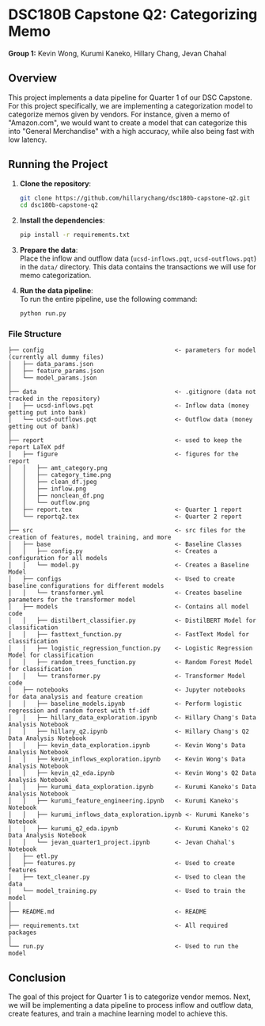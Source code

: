 # DSC180B Capstone Q2: Categorizing Memo

**Group 1:** Kevin Wong, Kurumi Kaneko, Hillary Chang, Jevan Chahal

## Overview

This project implements a data pipeline for Quarter 1 of our DSC Capstone. For this project specifically, we are implementing a categorization model to categorize memos given by vendors. For instance, given a memo of "Amazon.com", we would want to create a model that can categorize this into "General Merchandise" with a high accuracy, while also being fast with low latency.

## Running the Project

1. **Clone the repository**:
    ```bash
    git clone https://github.com/hillarychang/dsc180b-capstone-q2.git
    cd dsc180b-capstone-q2
    ```

2. **Install the dependencies**:
    ```bash
    pip install -r requirements.txt
    ```

3. **Prepare the data**:  
    Place the inflow and outflow data (`ucsd-inflows.pqt`, `ucsd-outflows.pqt`) in the `data/` directory. This data contains the transactions we will use for memo categorization.

4. **Run the data pipeline**:  
    To run the entire pipeline, use the following command:
    ```bash
    python run.py
    ```

### File Structure

```
├── config                                     <- parameters for model (currently all dummy files)
│   ├── data_params.json     
│   ├── feature_params.json
│   └── model_params.json
│
├── data                                       <- .gitignore (data not tracked in the repository)
│   ├── ucsd-inflows.pqt                       <- Inflow data (money getting put into bank)
│   └── ucsd-outflows.pqt                      <- Outflow data (money getting out of bank)   
│
├── report                                     <- used to keep the report LaTeX pdf
│   ├── figure                                 <- figures for the report
│   │   ├── amt_category.png       
│   │   ├── category_time.png
│   │   ├── clean_df.jpeg
│   │   ├── inflow.png
│   │   ├── nonclean_df.png  
│   │   └── outflow.png        
│   ├── report.tex                             <- Quarter 1 report
│   └── reportq2.tex                           <- Quarter 2 report
│
├── src                                        <- src files for the creation of features, model training, and more
│   ├── base                                   <- Baseline Classes
│   │   ├── config.py                          <- Creates a configuration for all models
│   │   └── model.py                           <- Creates a Baseline Model
│   ├── configs                                <- Used to create baseline configurations for different models
│   │   └── transformer.yml                    <- Creates baseline parameters for the transformer model
│   ├── models                                 <- Contains all model code
│   │   ├── distilbert_classifier.py           <- DistilBERT Model for classification
│   │   ├── fasttext_function.py               <- FastText Model for classification
│   │   ├── logistic_regression_function.py    <- Logistic Regression Model for classification
│   │   ├── random_trees_function.py           <- Random Forest Model for classification
│   │   └── transformer.py                     <- Transformer Model code
│   ├── notebooks                              <- Jupyter notebooks for data analysis and feature creation
│   │   ├── baseline_models.ipynb              <- Perform logistic regression and random forest with tf-idf
│   │   ├── hillary_data_exploration.ipynb     <- Hillary Chang's Data Analysis Notebook
│   │   ├── hillary_q2.ipynb                   <- Hillary Chang's Q2 Data Analysis Notebook
│   │   ├── kevin_data_exploration.ipynb       <- Kevin Wong's Data Analysis Notebook
│   │   ├── kevin_inflows_exploration.ipynb    <- Kevin Wong's Data Analysis Notebook
│   │   ├── kevin_q2_eda.ipynb                 <- Kevin Wong's Q2 Data Analysis Notebook
│   │   ├── kurumi_data_exploration.ipynb      <- Kurumi Kaneko's Data Analysis Notebook
│   │   ├── kurumi_feature_engineering.ipynb   <- Kurumi Kaneko's Notebook
│   │   ├── kurumi_inflows_data_exploration.ipynb <- Kurumi Kaneko's Notebook
│   │   ├── kurumi_q2_eda.ipynb                <- Kurumi Kaneko's Q2 Data Analysis Notebook
│   │   └── jevan_quarter1_project.ipynb       <- Jevan Chahal's Notebook
│   ├── etl.py       
│   ├── features.py                            <- Used to create features
│   ├── text_cleaner.py                        <- Used to clean the data 
│   └── model_training.py                      <- Used to train the model
│
├── README.md                                  <- README
│
├── requirements.txt                           <- All required packages
│
└── run.py                                     <- Used to run the model
```

## Conclusion
The goal of this project for Quarter 1 is to categorize vendor memos. Next, we will be implementing a data pipeline to process inflow and outflow data, create features, and train a machine learning model to achieve this.
